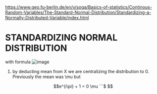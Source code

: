 https://www.geo.fu-berlin.de/en/v/soga/Basics-of-statistics/Continous-Random-Variables/The-Standard-Normal-Distribution/Standardizing-a-Normally-Distributed-Variable/index.html



# STANDARDIZING NORMAL DISTRIBUTION

with formula
![image](https://user-images.githubusercontent.com/21141607/164603548-75e11d35-5f8a-4373-a85f-9bee3bd2814e.png)

1. by deducting mean from X we are centralizing the distribution to 0. Previously the mean was \mu but

```math
e^{i\pi} + 1 = 0 \mu
```$
